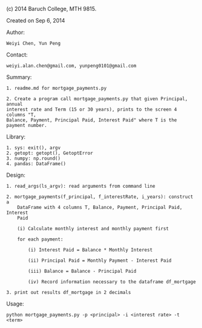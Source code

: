 (c) 2014 Baruch College, MTH 9815.

Created on Sep 6, 2014

Author:

	Weiyi Chen, Yun Peng

Contact: 

	weiyi.alan.chen@gmail.com, yunpeng0101@gmail.com

Summary: 

	1. readme.md for mortgage_payments.py

	2. Create a program call mortgage_payments.py that given Principal, annual 
	interest rate and Term (15 or 30 years), prints to the screen 4 columns "T, 
	Balance, Payment, Principal Paid, Interest Paid" where T is the payment number.

Library:

	1. sys: exit(), argv
	2. getopt: getopt(), GetoptError
	3. numpy: np.round()
	4. pandas: DataFrame() 

Design:

	1. read_args(ls_argv): read arguments from command line

	2. mortgage_payments(f_principal, f_interestRate, i_years): construct a 
		DataFrame with 4 columns T, Balance, Payment, Principal Paid, Interest 
		Paid

		(i) Calculate monthly interest and monthly payment first

		for each payment:

			(i) Interest Paid = Balance * Monthly Interest

			(ii) Principal Paid = Monthly Payment - Interest Paid

			(iii) Balance = Balance - Principal Paid

			(iv) Record information necessary to the dataframe df_mortgage

	3. print out results df_mortgage in 2 decimals

Usage:

	python mortgage_payments.py -p <principal> -i <interest rate> -t <term>
